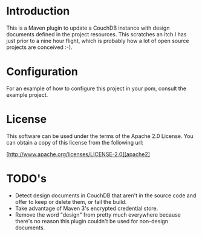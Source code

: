 # Introduction

This is a Maven plugin to update a CouchDB instance with design documents
defined in the project resources. This scratches an itch I has just prior
to a nine hour flight, which is probably how a lot of open source projects
are conceived :-).

# Configuration

For an example of how to configure this project in your pom, consult the
example project.

# License

This software can be used under the terms of the Apache 2.0 License. You can
obtain a copy of this license from the following url:

[http://www.apache.org/licenses/LICENSE-2.0][apache2]

# TODO's

 * Detect design documents in CouchDB that aren't in the source code
   and offer to keep or delete them, or fail the build.
 * Take advantage of Maven 3's encrypted credential store.
 * Remove the word "design" from pretty much everywhere because there's
   no reason this plugin couldn't be used for non-design documents.

[apache2]: http://www.apache.org/licenses/LICENSE-2.0
